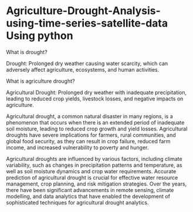 # Agriculture-Drought-Analysis-using-time-series-satellite-data Using python

What is drought?

Drought: Prolonged dry weather causing water scarcity, which can adversely affect agriculture, ecosystems, and human activities.

What is agriculture drought?

  Agricultural Drought: Prolonged dry weather with inadequate precipitation, leading to reduced crop yields, livestock losses, and negative impacts on agriculture.
  
  
  Agricultural drought, a common natural disaster in many regions, is a phenomenon that occurs when there is an extended period of inadequate soil moisture, leading to reduced crop growth and yield losses. Agricultural droughts have severe implications for farmers, rural communities, and global food security, as they can result in crop failure, reduced farm income, and increased vulnerability to poverty and hunger.
  
  
  Agricultural droughts are influenced by various factors, including climate variability, such as changes in precipitation patterns and temperature, as well as soil moisture dynamics and crop water requirements. Accurate prediction of agricultural drought is crucial for effective water resource management, crop planning, and risk mitigation strategies. Over the years, there have been significant advancements in remote sensing, climate modelling, and data analytics that have enabled the development of sophisticated techniques for agricultural drought analytics.
